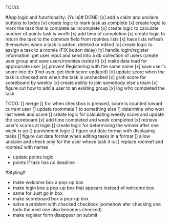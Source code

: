 TODO:

#App logic and functionality: (Yulia)#
DONE:
[x] add a claim and unclaim buttons to todos
[x] create logic to mark task as complete
[x] create logic to mark the task that is complete as incomplete
[x] create logic to calculate number of points task is worth
[x] add time of completion
[x] create logic to return the task to the common field from roomies lists
[x] have lists refresh themselves when a task is added, deleted or edited
[x] create logic to assign a task to a roomie (FIX button delay)
[x] handle login/register information: get user input and send into a db collection of users (create user group and save users/roomies inside it)
[x] make data load for appropriate user
[x] prevent Registering with the same name
[x] save user's score into db (find user, get their score updated)
[x] update score when the task is checked and when the task is unchecked
[x] grab score for scoreboard by weekly
[x] create ability to join somebody else's team
[x] figure out how to add a user to an existing group
[x] log who completed the task

TODO:
[] merge
[] fix: when checkbox is pressed, score is counted toward current user
[] update roommate 1 to something else
[] determine who won last week and score
[] create logic for calculating weekly score and update the scoreboard
  [x] add time completed  and week completed
  [x] retrieve user's scores at login
[] create logic for determining the winner  after one week is up
[] punishment logic
[] figure out date format with displaying tasks
[] figure out date format when editing tasks in a format
[] allow unclaim and check only for the user whose task it is
[] replace roomie1 and roomie2 with names


* update points logic
* points if task has no deadline



#Styling#
* make welcome box a pop-up box
* make login box a pop-up box that appears instead of welcome box
* same for Just go in box
* make scoreboard box a pop-up box
* solve a problem with checked checkbox (somehow afer checking one todo the next one also becomes checked)
* make register form disappear on submit
